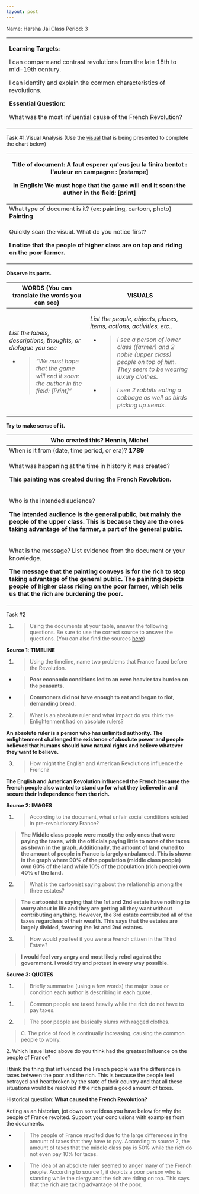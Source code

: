 ```yaml
---
layout: post
---
```

Name: Harsha Jai Class Period: 3

<table>
<tbody>
<tr class="odd">
<td><p><strong>Learning Targets:</strong></p>
<p>I can compare and contrast revolutions from the late 18th to mid-19th century.</p>
<p>I can identify and explain the common characteristics of revolutions.</p>
<p><strong>Essential Question:</strong></p>
<p>What was the most influential cause of the French Revolution?</p></td>
</tr>
</tbody>
</table>

Task \#1.Visual Analysis (Use the [<span class="underline">visual</span>](https://exhibits.stanford.edu/frenchrevolution/catalog/cy834pb1780) that is being presented to complete the chart below)

<table>
<thead>
<tr class="header">
<th><p>Title of document: <strong>A faut esperer qu'eus jeu la finira bentot : l'auteur en campagne : [estampe]</strong></p>
<p><strong>In English: We must hope that the game will end it soon: the author in the field: [print]</strong></p></th>
</tr>
</thead>
<tbody>
<tr class="odd">
<td>What type of document is it? (ex: painting, cartoon, photo) <strong>Painting</strong></td>
</tr>
<tr class="even">
<td><p>Quickly scan the visual. What do you notice first?</p>
<p><strong>I notice that the people of higher class are on top and riding on the poor farmer.</strong></p></td>
</tr>
</tbody>
</table>

**Observe its parts.**

<table>
<thead>
<tr class="header">
<th><strong>WORDS (</strong>You can translate the words you can see<strong>)</strong></th>
<th><strong>VISUALS</strong></th>
</tr>
</thead>
<tbody>
<tr class="odd">
<td><p><em>List the labels, descriptions, thoughts, or dialogue you see</em></p>
<ul>
<li><blockquote>
<p><em>“We must hope that the game will end it soon: the author in the field: [Print]”</em></p>
</blockquote></li>
</ul></td>
<td><p><em>List the people, objects, places, items, actions, activities, etc..</em></p>
<ul>
<li><blockquote>
<p><em>I see a person of lower class (farmer) and 2 noble (upper class) people on top of him. They seem to be wearing luxury clothes.</em></p>
</blockquote></li>
<li><blockquote>
<p><em>I see 2 rabbits eating a cabbage as well as birds picking up seeds.</em></p>
</blockquote></li>
</ul></td>
</tr>
</tbody>
</table>

**Try to make sense of it.**

<table>
<thead>
<tr class="header">
<th>Who created this? <strong>Hennin, Michel</strong></th>
</tr>
</thead>
<tbody>
<tr class="odd">
<td>When is it from (date, time period, or era)? <strong>1789</strong></td>
</tr>
<tr class="even">
<td><p>What was happening at the time in history it was created?</p>
<p><strong>This painting was created during the French Revolution.</strong></p></td>
</tr>
<tr class="odd">
<td><p>Who is the intended audience?</p>
<p><strong>The intended audience is the general public, but mainly the people of the upper class. This is because they are the ones taking advantage of the farmer, a part of the general public.</strong></p></td>
</tr>
<tr class="even">
<td><p>What is the message? List evidence from the document or your knowledge.</p>
<p><strong>The message that the painting conveys is for the rich to stop taking advantage of the general public. The painitng depicts people of higher class riding on the poor farmer, which tells us that the rich are burdening the poor.</strong></p></td>
</tr>
</tbody>
</table>

Task \#2

1.  > Using the documents at your table, answer the following questions. Be sure to use the correct source to answer the questions. (You can also find the sources [<span class="underline">here</span>](https://drive.google.com/file/d/1EcTdFL6-a--iw7V2IHEO_v_YniiaRoUV/view?usp=sharing))

**<span class="underline">Source 1:</span> TIMELINE**

1.  > Using the timeline, name two problems that France faced before the Revolution.

<!-- end list -->

  - > **Poor economic conditions led to an even heavier tax burden on the peasants.**

  - > **Commoners did not have enough to eat and began to riot, demanding bread.**

<!-- end list -->

2.  > What is an absolute ruler and what impact do you think the Enlightenment had on absolute rulers?

**An absolute ruler is a person who has unlimited authority. The enlightenment challenged the existence of absolute power and people believed that humans should have natural rights and believe whatever they want to believe.**

3.  > How might the English and American Revolutions influence the French?

**The English and American Revolution influenced the French because the French people also wanted to stand up for what they believed in and secure their Independence from the rich.**

**<span class="underline">Source 2</span>: IMAGES**

1.  > According to the document, what unfair social conditions existed in pre-revolutionary France?

> **The Middle class people were mostly the only ones that were paying the taxes, with the officials paying little to none of the taxes as shown in the graph. Additionally, the amount of land owned to the amount of people in France is largely unbalanced. This is shown in the graph where 90% of the population (middle class people) own 60% of the land while 10% of the population (rich people) own 40% of the land.**

2.  > What is the cartoonist saying about the relationship among the three estates?

> **The cartoonist is saying that the 1st and 2nd estate have nothing to worry about in life and they are getting all they want without contributing anything. However, the 3rd estate contributed all of the taxes regardless of their wealth. This says that the estates are largely divided, favoring the 1st and 2nd estates.**

3.  > How would you feel if you were a French citizen in the Third Estate?

> **I would feel very angry and most likely rebel against the government. I would try and protest in every way possible.**

**<span class="underline">Source 3:</span> QUOTES**

1.  > Briefly summarize (using a few words) the major issue or condition each author is describing in each quote.

<!-- end list -->

1.  > Common people are taxed heavily while the rich do not have to pay taxes.

2.  > The poor people are basically slums with ragged clothes.

> C. The price of food is continually increasing, causing the common people to worry.

2\. Which issue listed above do you think had the greatest influence on the people of France?

I think the thing that influenced the French people was the difference in taxes between the poor and the rich. This is because the people feel betrayed and heartbroken by the state of their country and that all these situations would be resolved if the rich paid a good amount of taxes.

Historical question: **What caused the French Revolution?**

Acting as an historian, jot down some ideas you have below for why the people of France revolted. Support your conclusions with examples from the documents.

  - > The people of France revolted due to the large differences in the amount of taxes that they have to pay. According to source 2, the amount of taxes that the middle class pay is 50% while the rich do not even pay 10% for taxes.

  - > The idea of an absolute ruler seemed to anger many of the French people. According to source 1, it depicts a poor person who is standing while the clergy and the rich are riding on top. This says that the rich are taking advantage of the poor.
